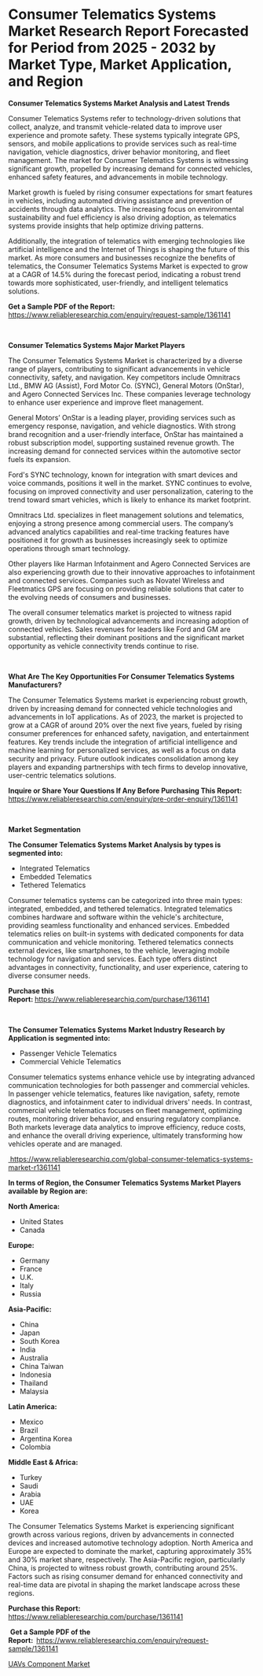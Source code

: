 <p><h1>Consumer Telematics Systems Market Research Report Forecasted for Period from 2025 -  2032 by Market Type, Market Application, and Region</h1></p><p><strong>Consumer Telematics Systems Market Analysis and Latest Trends</strong></p>
<p><p>Consumer Telematics Systems refer to technology-driven solutions that collect, analyze, and transmit vehicle-related data to improve user experience and promote safety. These systems typically integrate GPS, sensors, and mobile applications to provide services such as real-time navigation, vehicle diagnostics, driver behavior monitoring, and fleet management. The market for Consumer Telematics Systems is witnessing significant growth, propelled by increasing demand for connected vehicles, enhanced safety features, and advancements in mobile technology.</p><p>Market growth is fueled by rising consumer expectations for smart features in vehicles, including automated driving assistance and prevention of accidents through data analytics. The increasing focus on environmental sustainability and fuel efficiency is also driving adoption, as telematics systems provide insights that help optimize driving patterns.</p><p>Additionally, the integration of telematics with emerging technologies like artificial intelligence and the Internet of Things is shaping the future of this market. As more consumers and businesses recognize the benefits of telematics, the Consumer Telematics Systems Market is expected to grow at a CAGR of 14.5% during the forecast period, indicating a robust trend towards more sophisticated, user-friendly, and intelligent telematics solutions.</p></p>
<p><strong>Get a Sample PDF of the Report:&nbsp;</strong> <a href="https://www.reliableresearchiq.com/enquiry/request-sample/1361141?utm_campaign=3066&utm_medium=2&utm_source=Github&utm_content=ia&utm_term=22032025&utm_id=consumer-telematics-systems">https://www.reliableresearchiq.com/enquiry/request-sample/1361141</a></p>
<p>&nbsp;</p>
<p><strong>Consumer Telematics Systems Major Market Players</strong></p>
<p><p>The Consumer Telematics Systems Market is characterized by a diverse range of players, contributing to significant advancements in vehicle connectivity, safety, and navigation. Key competitors include Omnitracs Ltd., BMW AG (Assist), Ford Motor Co. (SYNC), General Motors (OnStar), and Agero Connected Services Inc. These companies leverage technology to enhance user experience and improve fleet management.</p><p>General Motors’ OnStar is a leading player, providing services such as emergency response, navigation, and vehicle diagnostics. With strong brand recognition and a user-friendly interface, OnStar has maintained a robust subscription model, supporting sustained revenue growth. The increasing demand for connected services within the automotive sector fuels its expansion.</p><p>Ford's SYNC technology, known for integration with smart devices and voice commands, positions it well in the market. SYNC continues to evolve, focusing on improved connectivity and user personalization, catering to the trend toward smart vehicles, which is likely to enhance its market footprint.</p><p>Omnitracs Ltd. specializes in fleet management solutions and telematics, enjoying a strong presence among commercial users. The company’s advanced analytics capabilities and real-time tracking features have positioned it for growth as businesses increasingly seek to optimize operations through smart technology.</p><p>Other players like Harman Infotainment and Agero Connected Services are also experiencing growth due to their innovative approaches to infotainment and connected services. Companies such as Novatel Wireless and Fleetmatics GPS are focusing on providing reliable solutions that cater to the evolving needs of consumers and businesses.</p><p>The overall consumer telematics market is projected to witness rapid growth, driven by technological advancements and increasing adoption of connected vehicles. Sales revenues for leaders like Ford and GM are substantial, reflecting their dominant positions and the significant market opportunity as vehicle connectivity trends continue to rise.</p></p>
<p>&nbsp;</p>
<p><strong>What Are The Key Opportunities For Consumer Telematics Systems Manufacturers?</strong></p>
<p><p>The Consumer Telematics Systems market is experiencing robust growth, driven by increasing demand for connected vehicle technologies and advancements in IoT applications. As of 2023, the market is projected to grow at a CAGR of around 20% over the next five years, fueled by rising consumer preferences for enhanced safety, navigation, and entertainment features. Key trends include the integration of artificial intelligence and machine learning for personalized services, as well as a focus on data security and privacy. Future outlook indicates consolidation among key players and expanding partnerships with tech firms to develop innovative, user-centric telematics solutions.</p></p>
<p><strong>Inquire or Share Your Questions If Any Before Purchasing This Report:</strong> <a href="https://www.reliableresearchiq.com/enquiry/pre-order-enquiry/1361141?utm_campaign=3066&utm_medium=2&utm_source=Github&utm_content=ia&utm_term=22032025&utm_id=consumer-telematics-systems">https://www.reliableresearchiq.com/enquiry/pre-order-enquiry/1361141</a></p>
<p>&nbsp;</p>
<p><strong>Market Segmentation</strong></p>
<p><strong>The Consumer Telematics Systems Market Analysis by types is segmented into:</strong></p>
<p><ul><li>Integrated Telematics</li><li>Embedded Telematics</li><li>Tethered Telematics</li></ul></p>
<p><p>Consumer telematics systems can be categorized into three main types: integrated, embedded, and tethered telematics. Integrated telematics combines hardware and software within the vehicle's architecture, providing seamless functionality and enhanced services. Embedded telematics relies on built-in systems with dedicated components for data communication and vehicle monitoring. Tethered telematics connects external devices, like smartphones, to the vehicle, leveraging mobile technology for navigation and services. Each type offers distinct advantages in connectivity, functionality, and user experience, catering to diverse consumer needs.</p></p>
<p><strong>Purchase this Report:&nbsp;</strong><a href="https://www.reliableresearchiq.com/purchase/1361141?utm_campaign=3066&utm_medium=2&utm_source=Github&utm_content=ia&utm_term=22032025&utm_id=consumer-telematics-systems">https://www.reliableresearchiq.com/purchase/1361141</a></p>
<p>&nbsp;</p>
<p><strong>The Consumer Telematics Systems Market Industry Research by Application is segmented into:</strong></p>
<p><ul><li>Passenger Vehicle Telematics</li><li>Commercial Vehicle Telematics</li></ul></p>
<p><p>Consumer telematics systems enhance vehicle use by integrating advanced communication technologies for both passenger and commercial vehicles. In passenger vehicle telematics, features like navigation, safety, remote diagnostics, and infotainment cater to individual drivers' needs. In contrast, commercial vehicle telematics focuses on fleet management, optimizing routes, monitoring driver behavior, and ensuring regulatory compliance. Both markets leverage data analytics to improve efficiency, reduce costs, and enhance the overall driving experience, ultimately transforming how vehicles operate and are managed.</p></p>
<p><a href="https://www.reliableresearchiq.com/global-consumer-telematics-systems-market-r1361141?utm_campaign=3066&utm_medium=2&utm_source=Github&utm_content=ia&utm_term=22032025&utm_id=consumer-telematics-systems">&nbsp;https://www.reliableresearchiq.com/global-consumer-telematics-systems-market-r1361141</a></p>
<p><strong>In terms of Region, the Consumer Telematics Systems Market Players available by Region are:</strong></p>
<p>
    <p> <strong> North America: </strong>
        <ul>
            <li>United States</li>
            <li>Canada</li>
        </ul>
        </p> 
    <p> <strong> Europe: </strong>
        <ul>
            <li>Germany</li>
            <li>France</li>
            <li>U.K.</li>
            <li>Italy</li>
            <li>Russia</li>
        </ul>
        </p> 
    <p> <strong> Asia-Pacific: </strong>
        <ul>
            <li>China</li>
            <li>Japan</li>
            <li>South Korea</li>
            <li>India</li>
            <li>Australia</li>
            <li>China Taiwan</li>
            <li>Indonesia</li>
            <li>Thailand</li>
            <li>Malaysia</li>
        </ul>
        </p> 
    <p> <strong> Latin America: </strong>
        <ul>
            <li>Mexico</li>
            <li>Brazil</li>
            <li>Argentina Korea</li>
            <li>Colombia</li>
        </ul>
        </p> 
    <p> <strong> Middle East & Africa: </strong>
        <ul>
            <li>Turkey</li>
            <li>Saudi</li>
            <li>Arabia</li>
            <li>UAE</li>
            <li>Korea</li>
        </ul>
    </p>
    </p>
<p><p>The Consumer Telematics Systems Market is experiencing significant growth across various regions, driven by advancements in connected devices and increased automotive technology adoption. North America and Europe are expected to dominate the market, capturing approximately 35% and 30% market share, respectively. The Asia-Pacific region, particularly China, is projected to witness robust growth, contributing around 25%. Factors such as rising consumer demand for enhanced connectivity and real-time data are pivotal in shaping the market landscape across these regions.</p></p>
<p><strong>Purchase this Report: </strong><a href="https://www.reliableresearchiq.com/purchase/1361141?utm_campaign=3066&utm_medium=2&utm_source=Github&utm_content=ia&utm_term=22032025&utm_id=consumer-telematics-systems">https://www.reliableresearchiq.com/purchase/1361141</a></p>
<p>&nbsp;<strong>Get a Sample PDF of the Report:&nbsp;&nbsp;</strong><a href="https://www.reliableresearchiq.com/enquiry/request-sample/1361141?utm_campaign=3066&utm_medium=2&utm_source=Github&utm_content=ia&utm_term=22032025&utm_id=consumer-telematics-systems">https://www.reliableresearchiq.com/enquiry/request-sample/1361141</a></p>
<p><strong></strong></p>
<p><p><a href="https://github.com/awalinfucci/Market-Research-Report-List-1/blob/main/uavs-component-market.md?utm_campaign=3066&utm_medium=2&utm_source=Github&utm_content=ia&utm_term=22032025&utm_id=consumer-telematics-systems">UAVs Component Market</a></p></p>